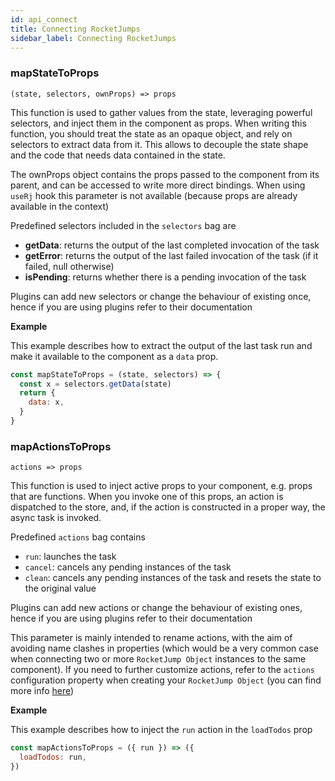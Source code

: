 ```yaml
---
id: api_connect
title: Connecting RocketJumps
sidebar_label: Connecting RocketJumps
---
```


### mapStateToProps

`(state, selectors, ownProps) => props`

This function is used to gather values from the state, leveraging powerful selectors, and inject them in the component as props. When writing this function, you should treat the state as an opaque object, and rely on selectors to extract data from it. This allows to decouple the state shape and the code that needs data contained in the state.

The ownProps object contains the props passed to the component from its parent, and can be accessed to write more direct bindings. When using `useRj` hook this parameter is not available (because props are already available in the context)

Predefined selectors included in the `selectors` bag are

- **getData**: returns the output of the last completed invocation of the task
- **getError**: returns the output of the last failed invocation of the task (if it failed, null otherwise)
- **isPending**: returns whether there is a pending invocation of the task

Plugins can add new selectors or change the behaviour of existing once, hence if you are using plugins refer to their documentation

**Example**

This example describes how to extract the output of the last task run and make it available to the component as a `data` prop.

```js
const mapStateToProps = (state, selectors) => {
  const x = selectors.getData(state)
  return {
    data: x,
  }
}
```

### mapActionsToProps

`actions => props`

This function is used to inject active props to your component, e.g. props that are functions. When you invoke one of this props, an action is dispatched to the store, and, if the action is constructed in a proper way, the async task is invoked.

Predefined `actions` bag contains

- `run`: launches the task
- `cancel`: cancels any pending instances of the task
- `clean`: cancels any pending instances of the task and resets the state to the original value

Plugins can add new actions or change the behaviour of existing ones, hence if you are using plugins refer to their documentation

This parameter is mainly intended to rename actions, with the aim of avoiding name clashes in properties (which would be a very common case when connecting two or more `RocketJump Object` instances to the same component). If you need to further customize actions, refer to the `actions` configuration property when creating your `RocketJump Object` (you can find more info [here](api_rj.md))

**Example**

This example describes how to inject the `run` action in the `loadTodos` prop

```js
const mapActionsToProps = ({ run }) => ({
  loadTodos: run,
})
```